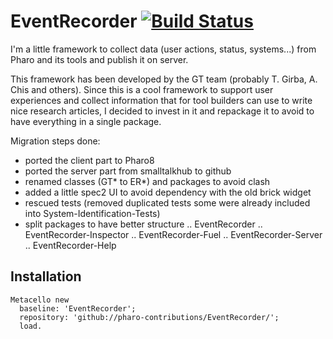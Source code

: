 # EventRecorder [![Build Status](https://travis-ci.org/pharo-contributions/EventRecorder.png)](http://travis-ci.org/pharo-contributions/EventRecorder)

I'm a little framework to collect data (user actions, status, systems...) from Pharo and its tools and publish it on server.

This framework has been developed by the GT team (probably T. Girba, A. Chis and others). 
Since this is a cool framework to support user experiences and collect information that for tool builders
can use to write nice research articles, I decided to invest in it and repackage it to avoid to have everything in a single package.

Migration steps done:

- ported the client part to Pharo8
- ported the server part from smalltalkhub to github
- renamed classes (GT* to ER*) and packages to avoid clash
- added a little spec2 UI to avoid dependency with the old brick widget
- rescued tests (removed duplicated tests some were already included into System-Identification-Tests)
- split packages to have better structure
.. EventRecorder
.. EventRecorder-Inspector
.. EventRecorder-Fuel
.. EventRecorder-Server 
.. EventRecorder-Help

## Installation


~~~
Metacello new 
  baseline: 'EventRecorder'; 
  repository: 'github://pharo-contributions/EventRecorder/';
  load.
~~~
